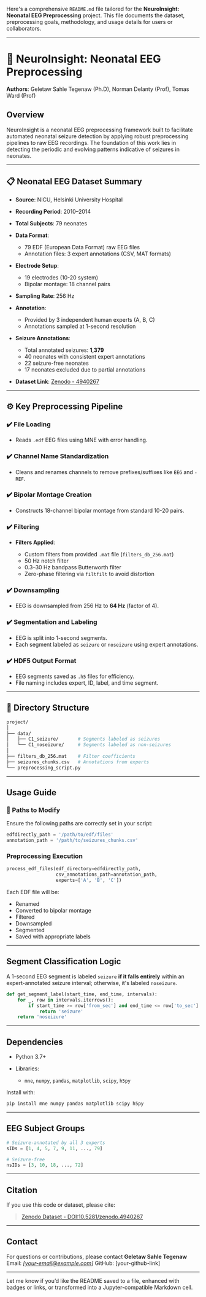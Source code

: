 Here's a comprehensive `README.md` file tailored for the **NeuroInsight: Neonatal EEG Preprocessing** project. This file documents the dataset, preprocessing goals, methodology, and usage details for users or collaborators.

---

# 🧠 NeuroInsight: Neonatal EEG Preprocessing

**Authors**:
Geletaw Sahle Tegenaw (Ph.D), Norman Delanty (Prof), Tomas Ward (Prof)

## Overview

NeuroInsight is a neonatal EEG preprocessing framework built to facilitate automated neonatal seizure detection by applying robust preprocessing pipelines to raw EEG recordings. The foundation of this work lies in detecting the periodic and evolving patterns indicative of seizures in neonates.

---

## 📋 Neonatal EEG Dataset Summary

* **Source**: NICU, Helsinki University Hospital
* **Recording Period**: 2010–2014
* **Total Subjects**: 79 neonates
* **Data Format**:

  * 79 EDF (European Data Format) raw EEG files
  * Annotation files: 3 expert annotations (CSV, MAT formats)
* **Electrode Setup**:

  * 19 electrodes (10-20 system)
  * Bipolar montage: 18 channel pairs
* **Sampling Rate**: 256 Hz
* **Annotation**:

  * Provided by 3 independent human experts (A, B, C)
  * Annotations sampled at 1-second resolution
* **Seizure Annotations**:

  * Total annotated seizures: **1,379**
  * 40 neonates with consistent expert annotations
  * 22 seizure-free neonates
  * 17 neonates excluded due to partial annotations
* **Dataset Link**: [Zenodo - 4940267](https://zenodo.org/record/4940267)

---

## ⚙️ Key Preprocessing Pipeline

### ✔️ File Loading

* Reads `.edf` EEG files using MNE with error handling.

### ✔️ Channel Name Standardization

* Cleans and renames channels to remove prefixes/suffixes like `EEG` and `-REF`.

### ✔️ Bipolar Montage Creation

* Constructs 18-channel bipolar montage from standard 10-20 pairs.

### ✔️ Filtering

* **Filters Applied**:

  * Custom filters from provided `.mat` file (`filters_db_256.mat`)
  * 50 Hz notch filter
  * 0.3–30 Hz bandpass Butterworth filter
  * Zero-phase filtering via `filtfilt` to avoid distortion

### ✔️ Downsampling

* EEG is downsampled from 256 Hz to **64 Hz** (factor of 4).

### ✔️ Segmentation and Labeling

* EEG is split into 1-second segments.
* Each segment labeled as `seizure` or `noseizure` using expert annotations.

### ✔️ HDF5 Output Format

* EEG segments saved as `.h5` files for efficiency.
* File naming includes expert, ID, label, and time segment.

---

## 📁 Directory Structure

```bash
project/
│
├── data/
│   ├── C1_seizure/       # Segments labeled as seizures
│   └── C1_noseizure/     # Segments labeled as non-seizures
│
├── filters_db_256.mat    # Filter coefficients
├── seizures_chunks.csv   # Annotations from experts
└── preprocessing_script.py
```

---

## Usage Guide

### 💾 Paths to Modify

Ensure the following paths are correctly set in your script:

```python
edfdirectly_path = '/path/to/edf/files'
annotation_path = '/path/to/seizures_chunks.csv'
```

### Preprocessing Execution

```python
process_edf_files(edf_directory=edfdirectly_path, 
                  csv_annotations_path=annotation_path, 
                  experts=['A', 'B', 'C'])
```

Each EDF file will be:

* Renamed
* Converted to bipolar montage
* Filtered
* Downsampled
* Segmented
* Saved with appropriate labels

---

## Segment Classification Logic

A 1-second EEG segment is labeled `seizure` **if it falls entirely** within an expert-annotated seizure interval; otherwise, it's labeled `noseizure`.

```python
def get_segment_label(start_time, end_time, intervals):
    for _, row in intervals.iterrows():
        if start_time >= row['from_sec'] and end_time <= row['to_sec']:
            return 'seizure'
    return 'noseizure'
```

---

##  Dependencies

* Python 3.7+
* Libraries:

  * `mne`, `numpy`, `pandas`, `matplotlib`, `scipy`, `h5py`

Install with:

```bash
pip install mne numpy pandas matplotlib scipy h5py
```

---

##  EEG Subject Groups

```python
# Seizure-annotated by all 3 experts
sIDs = [1, 4, 5, 7, 9, 11, ..., 79]

# Seizure-free
nsIDs = [3, 10, 18, ..., 72]
```

---

## Citation

If you use this code or dataset, please cite:

> [Zenodo Dataset - DOI:10.5281/zenodo.4940267](https://zenodo.org/record/4940267)

---

## Contact

For questions or contributions, please contact **Geletaw Sahle Tegenaw**
Email: *\[[your-email@example.com](mailto:your-email@example.com)]*
GitHub: \[your-github-link]

---

Let me know if you’d like the README saved to a file, enhanced with badges or links, or transformed into a Jupyter-compatible Markdown cell.


